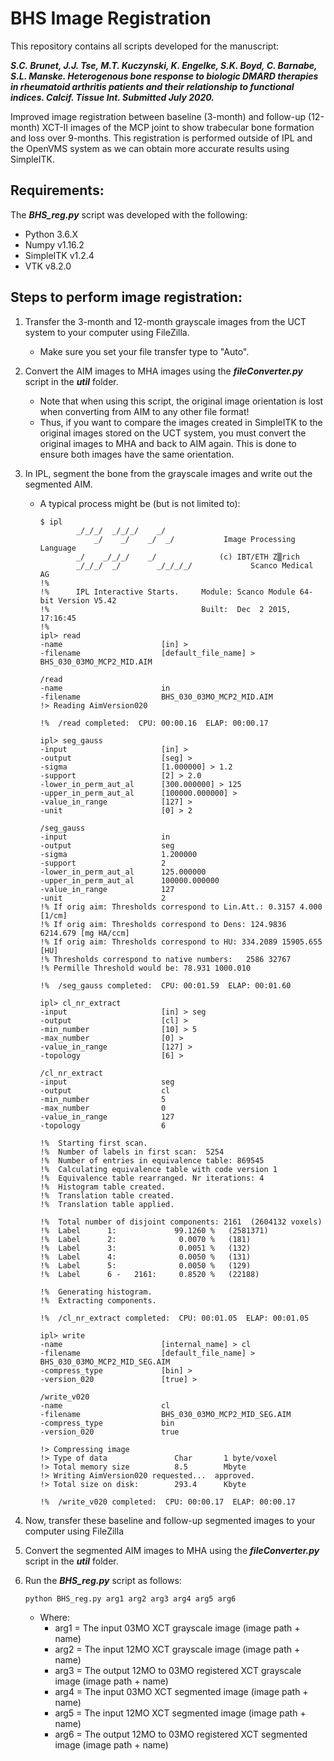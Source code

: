 # BHS Image Registration

This repository contains all scripts developed for the manuscript:

***S.C. Brunet, J.J. Tse, M.T. Kuczynski, K. Engelke, S.K. Boyd, C. Barnabe, S.L. Manske. Heterogenous bone response to biologic DMARD therapies in rheumatoid arthritis patients and their relationship to functional indices. Calcif. Tissue Int. Submitted July 2020.***

Improved image registration between baseline (3-month) and follow-up (12-month) XCT-II images of the MCP joint to show trabecular bone formation and loss over 9-months. This registration is performed outside of IPL and the OpenVMS system as we can obtain more accurate results using SimpleITK.

## Requirements:
The ***BHS_reg.py*** script was developed with the following:
- Python 3.6.X
- Numpy v1.16.2
- SimpleITK v1.2.4
- VTK v8.2.0

## Steps to perform image registration:
1. Transfer the 3-month and 12-month grayscale images from the UCT system to your computer using FileZilla.
    - Make sure you set your file transfer type to "Auto".
2. Convert the AIM images to MHA images using the ***fileConverter.py*** script in the ***util*** folder.
    - Note that when using this script, the original image orientation is lost when converting from AIM to any other file format!
    - Thus, if you want to compare the images created in SimpleITK to the original images stored on the UCT system, you must convert the original images to MHA and back to AIM again. This is done to ensure both images have the same orientation.
3. In IPL, segment the bone from the grayscale images and write out the segmented AIM.
    - A typical process might be (but is not limited to):
        ```
        $ ipl
                _/_/_/  _/_/_/    _/
                    _/    _/    _/  _/           Image Processing Language
                _/    _/_/_/    _/              (c) IBT/ETH Z▒rich
                _/_/_/  _/        _/_/_/_/             Scanco Medical AG
        !%
        !%      IPL Interactive Starts.     Module: Scanco Module 64-bit Version V5.42
        !%                                  Built:  Dec  2 2015, 17:16:45
        !%
        ipl> read
        -name                      [in] >
        -filename                  [default_file_name] > BHS_030_03MO_MCP2_MID.AIM

        /read
        -name                      in
        -filename                  BHS_030_03MO_MCP2_MID.AIM
        !> Reading AimVersion020

        !%  /read completed:  CPU: 00:00.16  ELAP: 00:00.17

        ipl> seg_gauss
        -input                     [in] >
        -output                    [seg] >
        -sigma                     [1.000000] > 1.2
        -support                   [2] > 2.0
        -lower_in_perm_aut_al      [300.000000] > 125
        -upper_in_perm_aut_al      [100000.000000] >
        -value_in_range            [127] >
        -unit                      [0] > 2

        /seg_gauss
        -input                     in
        -output                    seg
        -sigma                     1.200000
        -support                   2
        -lower_in_perm_aut_al      125.000000
        -upper_in_perm_aut_al      100000.000000
        -value_in_range            127
        -unit                      2
        !% If orig aim: Thresholds correspond to Lin.Att.: 0.3157 4.000 [1/cm]
        !% If orig aim: Thresholds correspond to Dens: 124.9836 6214.679 [mg HA/ccm]
        !% If orig aim: Thresholds correspond to HU: 334.2089 15905.655 [HU]
        !% Thresholds correspond to native numbers:   2586 32767
        !% Permille Threshold would be: 78.931 1000.010

        !%  /seg_gauss completed:  CPU: 00:01.59  ELAP: 00:01.60

        ipl> cl_nr_extract
        -input                     [in] > seg
        -output                    [cl] >
        -min_number                [10] > 5
        -max_number                [0] >
        -value_in_range            [127] >
        -topology                  [6] >

        /cl_nr_extract
        -input                     seg
        -output                    cl
        -min_number                5
        -max_number                0
        -value_in_range            127
        -topology                  6

        !%  Starting first scan.
        !%  Number of labels in first scan:  5254
        !%  Number of entries in equivalence table: 869545
        !%  Calculating equivalence table with code version 1
        !%  Equivalence table rearranged. Nr iterations: 4
        !%  Histogram table created.
        !%  Translation table created.
        !%  Translation table applied.

        !%  Total number of disjoint components: 2161  (2604132 voxels)
        !%  Label      1:             99.1260 %   (2581371)
        !%  Label      2:              0.0070 %   (181)
        !%  Label      3:              0.0051 %   (132)
        !%  Label      4:              0.0050 %   (131)
        !%  Label      5:              0.0050 %   (129)
        !%  Label      6 -   2161:     0.8520 %   (22188)

        !%  Generating histogram.
        !%  Extracting components.

        !%  /cl_nr_extract completed:  CPU: 00:01.05  ELAP: 00:01.05

        ipl> write
        -name                      [internal_name] > cl
        -filename                  [default_file_name] > BHS_030_03MO_MCP2_MID_SEG.AIM
        -compress_type             [bin] >
        -version_020               [true] >

        /write_v020
        -name                      cl
        -filename                  BHS_030_03MO_MCP2_MID_SEG.AIM
        -compress_type             bin
        -version_020               true

        !> Compressing image
        !> Type of data               Char       1 byte/voxel
        !> Total memory size          8.5        Mbyte
        !> Writing AimVersion020 requested...  approved.
        !> Total size on disk:        293.4      Kbyte

        !%  /write_v020 completed:  CPU: 00:00.17  ELAP: 00:00.17
        ```

4. Now, transfer these baseline and follow-up segmented images to your computer using FileZilla
5. Convert the segmented AIM images to MHA using the ***fileConverter.py*** script in the ***util*** folder.
6. Run the ***BHS_reg.py*** script as follows:
    ```python
    python BHS_reg.py arg1 arg2 arg3 arg4 arg5 arg6
    ```
    - Where:
        - arg1 = The input 03MO XCT grayscale image (image path + name)
        - arg2 = The input 12MO XCT grayscale image (image path + name)
        - arg3 = The output 12MO to 03MO registered XCT grayscale image (image path + name)
        - arg4 = The input 03MO XCT segmented image (image path + name)
        - arg5 = The input 12MO XCT segmented image (image path + name)
        - arg6 = The output 12MO to 03MO registered XCT segmented image (image path + name)

